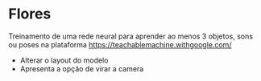 # Flores

Treinamento de uma rede neural para aprender ao menos 3 objetos, sons ou poses na plataforma https://teachablemachine.withgoogle.com/
* Alterar o layout do modelo
* Apresenta a opção de virar a camera
